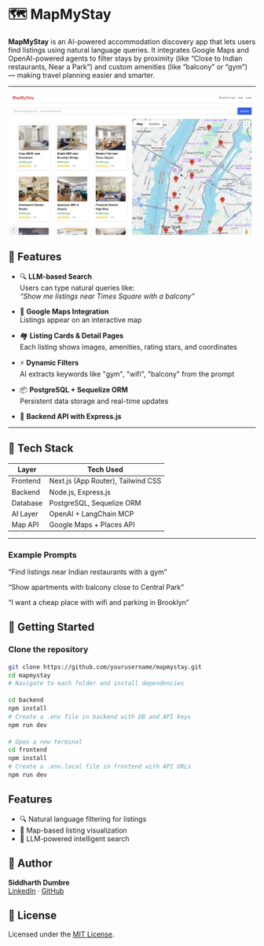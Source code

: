 # 🗺️ MapMyStay

**MapMyStay** is an AI-powered accommodation discovery app that lets users find listings using natural language queries. It integrates Google Maps and OpenAI-powered agents to filter stays by proximity (like “Close to Indian restaurants, Near a Park”) and custom amenities (like “balcony” or “gym”) — making travel planning easier and smarter.

---
![Alt text](image/mainpage.png)

## 🌟 Features

- 🔍 **LLM-based Search**  
  Users can type natural queries like:  
  _“Show me listings near Times Square with a balcony”_

- 📍 **Google Maps Integration**  
  Listings appear on an interactive map

- 🏘️ **Listing Cards & Detail Pages**  
  Each listing shows images, amenities, rating stars, and coordinates

- ⚡ **Dynamic Filters**  
  AI extracts keywords like "gym", "wifi", "balcony" from the prompt

- 📦 **PostgreSQL + Sequelize ORM**  
  Persistent data storage and real-time updates

- 💬 **Backend API with Express.js**

---

## 🧠 Tech Stack

| Layer     | Tech Used                         |
|-----------|-----------------------------------|
| Frontend  | Next.js (App Router), Tailwind CSS |
| Backend   | Node.js, Express.js               |
| Database  | PostgreSQL, Sequelize ORM         |
| AI Layer  | OpenAI + LangChain MCP            |
| Map API   | Google Maps + Places API          |

---

### Example Prompts
“Find listings near Indian restaurants with a gym”

“Show apartments with balcony close to Central Park”

“I want a cheap place with wifi and parking in Brooklyn”

## 🚀 Getting Started

### Clone the repository

```bash
git clone https://github.com/yourusername/mapmystay.git
cd mapmystay
# Navigate to each folder and install dependencies

cd backend
npm install
# Create a .env file in backend with DB and API keys
npm run dev

# Open a new terminal
cd frontend
npm install
# Create a .env.local file in frontend with API URLs
npm run dev

```

## Features

- 🔍 Natural language filtering for listings
- 📍 Map-based listing visualization
- 🧠 LLM-powered intelligent search

## 👤 Author

**Siddharth Dumbre**  
[LinkedIn](https://www.linkedin.com/in/siddharth-dumbre) · [GitHub](https://github.com/dumbresi)

## 📜 License

Licensed under the [MIT License](https://opensource.org/licenses/MIT).
